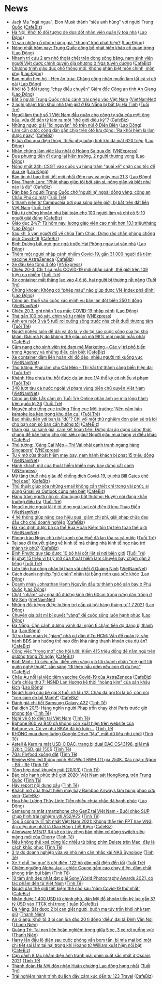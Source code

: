 # News

- [Jack Ma "ngã ngựa", Elon Musk thành "siêu anh hùng" với người Trung Quốc](https://cafebiz.vn/jack-ma-nga-ngua-elon-musk-thanh-sieu-anh-hung-voi-nguoi-trung-quoc-20210320191500647.chn) ([CafeBiz](https://cafebiz.vn))
- [Hà Nội: Khởi tố đối tượng đe doạ đốt nhân viên quản lý toà nhà](https://laodong.vn/phap-luat/ha-noi-khoi-to-doi-tuong-de-doa-dot-nhan-vien-quan-ly-toa-nha-891152.ldo) ([Lao Động](https://laodong.vn))
- [Vì sao những ổ nhóm hàng giả &quot;khủng&quot; khó phát hiện?](https://laodong.vn/kinh-te/vi-sao-nhung-o-nhom-hang-gia-khung-kho-phat-hien-891145.ldo) ([Lao Động](https://laodong.vn))
- [Nóng nhất hôm nay: Trung Quốc công bố phát hiện khảo cổ quan trọng](https://laodong.vn/video-the-gioi/nong-nhat-hom-nay-trung-quoc-cong-bo-phat-hien-khao-co-quan-trong-891135.ldo) ([Lao Động](https://laodong.vn))
- [Nhanh trí cứu 2 em nhỏ thoát chết trên dòng sông băng, nam sinh viên người Việt được chính quyền địa phương ở Nga tuyên dương](https://cafebiz.vn/nhanh-tri-cuu-2-em-nho-thoat-chet-tren-dong-song-bang-nam-sinh-vien-nguoi-viet-duoc-chinh-quyen-dia-phuong-o-nga-tuyen-duong-20210320191113791.chn) ([CafeBiz](https://cafebiz.vn))
- [Chương trình giáo dục phổ thông mới: Không phân biệt môn chính, môn phụ](https://laodong.vn/giao-duc/chuong-trinh-giao-duc-pho-thong-moi-khong-phan-biet-mon-chinh-mon-phu-890846.ldo) ([Lao Động](https://laodong.vn))
- [Bạn muốn hẹn hò - Hẹn ăn trưa: Chàng công nhân muốn làm tất cả vì cô gái](https://laodong.vn/yeu-360/ban-muon-hen-ho-hen-an-trua-chang-cong-nhan-muon-lam-tat-ca-vi-co-gai-891160.ldo) ([Lao Động](https://laodong.vn))
- [Khởi tố 3 đối tượng “chạy điều chuyển” Giám đốc Công an tỉnh An Giang](https://laodong.vn/phap-luat/khoi-to-3-doi-tuong-chay-dieu-chuyen-giam-doc-cong-an-tinh-an-giang-891158.ldo) ([Lao Động](https://laodong.vn))
- [Bắt 5 người Trung Quốc nhập cảnh trái phép vào Việt Nam](http://vietnamnet.vn/vn/thoi-su/bat-5-nguoi-trung-quoc-nhap-canh-trai-phep-vao-viet-nam-721142.html) ([VietNamNet](https://vietnamnet.vn))
- [2 nghi phạm trốn khỏi nhà tạm giữ ở Đà Nẵng bị bắt tại Hà Tĩnh](https://tuoitre.vn/2-nghi-pham-tron-khoi-nha-tam-giu-o-da-nang-bi-bat-tai-ha-tinh-20210320202149481.htm) ([Tuổi Trẻ](https://tuoitre.vn))
- [Người làm thuê số 1 Việt Nam đầu quân cho công ty sữa của một ông bầu, vừa đổ tiền tỷ làm ra một "thế giới diệu kỳ"?](https://cafebiz.vn/nguoi-lam-thue-so-1-viet-nam-dau-quan-cho-cong-ty-sua-cua-mot-ong-bau-vua-do-tien-ty-lam-ra-mot-the-gioi-dieu-ky-20210320190735377.chn) ([CafeBiz](https://cafebiz.vn))
- [Những người giải &quot;lời nguyền&quot; hồ trên núi ở Điện Biên](https://laodong.vn/lao-dong-cuoi-tuan/nhung-nguoi-giai-loi-nguyen-ho-tren-nui-o-dien-bien-890593.ldo) ([Lao Động](https://laodong.vn))
- [Làm căn cước công dân gắn chip trên ôtô lưu động: 'Ra khỏi hẻm là làm được ngay'](https://cafebiz.vn/lam-can-cuoc-cong-dan-gan-chip-tren-oto-luu-dong-ra-khoi-hem-la-lam-duoc-ngay-202103201903136.chn) ([CafeBiz](https://cafebiz.vn))
- [Bị lừa đảo qua điện thoại, thiếu phụ bừng tỉnh khi đã mất 620 triệu](https://laodong.vn/phap-luat/bi-lua-dao-qua-dien-thoai-thieu-phu-bung-tinh-khi-da-mat-620-trieu-891136.ldo) ([Lao Động](https://laodong.vn))
- [Nhân chứng làm việc lâu nhất ở Hoàng Sa qua đời](https://vnexpress.net/nhan-chung-lam-viec-lau-nhat-o-hoang-sa-qua-doi-4251462.html) ([VNExpress](https://vnexpress.net))
- [Đưa phương tiện đi dựng lại hiện trường, 2 người thương vong](https://laodong.vn/xa-hoi/dua-phuong-tien-di-dung-lai-hien-truong-2-nguoi-thuong-vong-891137.ldo) ([Lao Động](https://laodong.vn))
- [Nóng nhất 24h: CSGT vào cuộc vụ hàng trăm &quot;quái xế&quot; chặn cao tốc để đua xe](https://laodong.vn/video/nong-nhat-24h-csgt-vao-cuoc-vu-hang-tram-quai-xe-chan-cao-toc-de-dua-xe-891129.ldo) ([Lao Động](https://laodong.vn))
- [Bản tin dự báo thời tiết mới nhất đêm nay và ngày mai 21.3](https://laodong.vn/video/ban-tin-du-bao-thoi-tiet-moi-nhat-dem-nay-va-ngay-mai-213-890928.ldo) ([Lao Động](https://laodong.vn))
- [Diva Thanh Lam: "Phật pháp giúp tôi bớt sân si, nóng giận và biết như nào là đủ"](https://cafebiz.vn/diva-thanh-lam-phat-phap-giup-toi-bot-san-si-nong-gian-va-biet-nhu-nao-la-du-20210320185919488.chn) ([CafeBiz](https://cafebiz.vn))
- [Dân báo 5 người Trung Quốc chờ 'người lạ' ngoài đồng vắng, công an Châu Phú có mặt](https://tuoitre.vn/dan-bao-5-nguoi-trung-quoc-cho-nguoi-la-ngoai-dong-vang-cong-an-chau-phu-co-mat-2021032019044866.htm) ([Tuổi Trẻ](https://tuoitre.vn))
- [5 thanh niên từ Campuchia bơi qua sông biên giới, bị bắt trên đất liền Việt Nam](https://tuoitre.vn/5-thanh-nien-tu-campuchia-boi-qua-song-bien-gioi-bi-bat-tren-dat-lien-viet-nam-20210320182706138.htm) ([Tuổi Trẻ](https://tuoitre.vn))
- [Đầu tư chứng khoán như bài toán cho 100 người làm và chỉ có 5-10 người giải đúng](https://cafebiz.vn/dau-tu-chung-khoan-nhu-bai-toan-cho-100-nguoi-lam-va-chi-co-5-10-nguoi-giai-dung-20210320185648111.chn) ([CafeBiz](https://cafebiz.vn))
- [Giáo dục 24/7: Từ hôm nay, lương giáo viên cao nhất hơn 10,1 triệu/tháng](https://laodong.vn/video/giao-duc-247-tu-hom-nay-luong-giao-vien-cao-nhat-hon-101-trieuthang-891045.ldo) ([Lao Động](https://laodong.vn))
- [Sau khi 5 vạn người đổ về chùa Tam Chúc: Dựng rào chắn phòng chống dịch Covid-19](https://cafebiz.vn/sau-khi-5-van-nguoi-do-ve-chua-tam-chuc-dung-rao-chan-phong-chong-dich-covid-19-20210320185441136.chn) ([CafeBiz](https://cafebiz.vn))
- [Bình Dương bất ngờ gục ngã trước Hải Phòng ngay tại sân nhà](https://laodong.vn/bong-da/binh-duong-bat-ngo-guc-nga-truoc-hai-phong-ngay-tai-san-nha-891132.ldo) ([Lao Động](https://laodong.vn))
- [Thêm một người nhập cảnh nhiễm Covid-19, gần 31.000 người đã tiêm vaccine AstraZeneca](https://cafebiz.vn/them-mot-nguoi-nhap-canh-nhiem-covid-19-gan-31000-nguoi-da-tiem-vaccine-astrazeneca-20210320184956543.chn) ([CafeBiz](https://cafebiz.vn))
- [Xe đầu kéo tông 4 ôtô](https://vnexpress.net/xe-dau-keo-tong-4-oto-4251448.html) ([VNExpress](https://vnexpress.net))
- [Chiều 20-3: Chỉ 1 ca mắc COVID-19 mới nhập cảnh, thế giới trên 109 triệu ca nhiễm](https://tuoitre.vn/chieu-20-3-chi-1-ca-mac-covid-19-moi-nhap-canh-the-gioi-tren-109-trieu-ca-nhiem-20210320181024582.htm) ([Tuổi Trẻ](https://tuoitre.vn))
- [Xe container mất thắng lao vào 4 ô tô, hai người bị thương rất nặng](https://tuoitre.vn/xe-container-mat-thang-lao-vao-4-o-to-hai-nguoi-bi-thuong-rat-nang-20210320182817182.htm) ([Tuổi Trẻ](https://tuoitre.vn))
- [Chứng khoán: Không có “phép màu” nào giúp được VN-Index phá đỉnh!](https://laodong.vn/kinh-te/chung-khoan-khong-co-phep-mau-nao-giup-duoc-vn-index-pha-dinh-891128.ldo) ([Lao Động](https://laodong.vn))
- [Công an, thuế vào cuộc xác minh vụ bán lan đột biến 250 tỉ đồng](http://vietnamnet.vn/vn/thoi-su/cong-an-thue-vao-cuoc-xac-minh-vu-ban-lan-dot-bien-250-ti-dong-721134.html) ([VietNamNet](https://vietnamnet.vn))
- [Chiều 20.3, ghi nhận 1 ca mắc COVID-19 nhập cảnh](https://laodong.vn/xa-hoi/chieu-203-ghi-nhan-1-ca-mac-covid-19-nhap-canh-891126.ldo) ([Lao Động](https://laodong.vn))
- [Thả gần 100 bò sát, chim về tự nhiên](https://vnexpress.net/tha-gan-100-bo-sat-chim-ve-tu-nhien-4251427.html) ([VNExpress](https://vnexpress.net))
- [Anh em ruột 3 và 5 tuổi rơi xuống sông trước nhà chết đuối thương tâm](https://tuoitre.vn/anh-em-ruot-3-va-5-tuoi-roi-xuong-song-truoc-nha-chet-duoi-thuong-tam-20210320165043829.htm) ([Tuổi Trẻ](https://tuoitre.vn))
- [Người nghèo luôn dễ dãi và đó là lý do tại sao cuộc sống của họ khó khăn: Giải mã lý do không thể giàu có mà 99% mọi người mắc phải](https://cafebiz.vn/nguoi-ngheo-luon-de-dai-va-do-la-ly-do-tai-sao-cuoc-song-cua-ho-kho-khan-giai-ma-ly-do-khong-the-giau-co-ma-99-moi-nguoi-mac-phai-20210320125644683.chn) ([CafeBiz](https://cafebiz.vn))
- [Cẩm nang cho sinh viên trẻ đam mê Marketing - Các vị trí phổ biến trong Agency và những điều cần biết](https://cafebiz.vn/cam-nang-cho-sinh-vien-tre-dam-me-marketing-cac-vi-tri-pho-bien-trong-agency-va-nhung-dieu-can-biet-2021032016135912.chn) ([CafeBiz](https://cafebiz.vn))
- [Xe container đâm liên hoàn khi đổ đèo, nhiều người rơi xuống vực](http://vietnamnet.vn/vn/thoi-su/an-toan-giao-thong/xe-container-dam-lien-hoan-khi-do-deo-nhieu-nguoi-roi-xuong-vuc-721110.html) ([VietNamNet](https://vietnamnet.vn))
- [Thủ tướng: Phải làm cho Cái Mép - Thị Vải trở thành cảng biển hiện đại](https://tuoitre.vn/thu-tuong-phai-lam-cho-cai-mep-thi-vai-tro-thanh-cang-bien-hien-dai-20210320163100971.htm) ([Tuổi Trẻ](https://tuoitre.vn))
- [Khánh Hòa chưa thu hồi được dự án treo 1/4 thế kỷ có nhiều vi phạm](https://tuoitre.vn/khanh-hoa-chua-thu-hoi-duoc-du-an-treo-1-4-the-ky-co-nhieu-vi-pham-20210320162210893.htm) ([Tuổi Trẻ](https://tuoitre.vn))
- [348 lượt tàu cá nước ngoài vi phạm vùng biển chủ quyền Việt Nam](http://vietnamnet.vn/vn/thoi-su/chinh-tri/348-luot-tau-ca-nuoc-ngoai-vi-pham-vung-bien-chu-quyen-viet-nam-721122.html) ([VietNamNet](https://vietnamnet.vn))
- [Công an Đắk Lắk cảm ơn Tuổi Trẻ Online phản ánh xe mía lộng hành trên quốc lộ 26](https://tuoitre.vn/cong-an-dak-lak-cam-on-tuoi-tre-online-phan-anh-xe-mia-long-hanh-tren-quoc-lo-26-20210320165907109.htm) ([Tuổi Trẻ](https://tuoitre.vn))
- [Nguyên phó tổng cục trưởng Tổng cục Môi trường: 'Nên cấm hẳn karaoke loa kéo trong khu dân cư'](https://tuoitre.vn/nguyen-pho-tong-cuc-truong-tong-cuc-moi-truong-nen-cam-han-karaoke-loa-keo-trong-khu-dan-cu-20210317120349421.htm) ([Tuổi Trẻ](https://tuoitre.vn))
- [Bao nhiêu tiền với bạn là “đủ”? Chỉ với một thử nghiệm đơn giản sẽ trả lời cho bạn con số bạn cần hướng tới](https://cafebiz.vn/bao-nhieu-tien-voi-ban-la-du-chi-voi-mot-thu-nghiem-don-gian-se-tra-loi-cho-ban-con-so-ban-can-huong-toi-2021031613453492.chn) ([CafeBiz](https://cafebiz.vn))
- [Giảm giá, so sánh giá, cam kết hoàn tiền: Đừng dại áp dụng công thức chung để bán hàng cho giới siêu giàu! Người giàu mua hàng vì điều khác](https://cafebiz.vn/giam-gia-so-sanh-gia-cam-ket-hoan-tien-dung-dai-ap-dung-cong-thuc-chung-de-ban-hang-cho-gioi-sieu-giau-nguoi-giau-mua-hang-vi-dieu-khac-2021032012494677.chn) ([CafeBiz](https://cafebiz.vn))
- [Thủ tướng: 'Cảng Cái Mép – Thị Vải phải cạnh tranh ngang hàng Singapore'](https://vnexpress.net/thu-tuong-cang-cai-mep-thi-vai-phai-canh-tranh-ngang-hang-singapore-4251424.html) ([VNExpress](https://vnexpress.net))
- [Tự ý mở cửa thoát hiểm máy bay, nam hành khách bị phạt 15 triệu đồng](http://vietnamnet.vn/vn/thoi-su/an-toan-giao-thong/tu-y-mo-cua-thoat-hiem-may-bay-nam-hanh-khach-bi-phat-15-trieu-dong-721121.html) ([VietNamNet](https://vietnamnet.vn))
- [Hành khách mở cửa thoát hiểm khiến máy bay dừng cất cánh](https://vnexpress.net/hanh-khach-mo-cua-thoat-hiem-khien-may-bay-dung-cat-canh-4251428.html) ([VNExpress](https://vnexpress.net))
- [Mỹ tăng thuế nhà giàu để chống dịch Covid-19, tỷ phú Bill Gates chê "hơi cao"](https://cafebiz.vn/my-tang-thue-nha-giau-de-chong-dich-covid-19-ty-phu-bill-gates-che-hoi-cao-20210320094837566.chn) ([CafeBiz](https://cafebiz.vn))
- [Thủ thuật giúp xóa những email không cần thiết chỉ trong vài phút, ai dùng Gmail và Outlook cũng nên biết](https://cafebiz.vn/thu-thuat-giup-xoa-nhung-email-khong-can-thiet-chi-trong-vai-phut-ai-dung-gmail-va-outlook-cung-nen-biet-20210320130420152.chn) ([CafeBiz](https://cafebiz.vn))
- [Hàng trăm người nôn ói, đau bụng bất thường: Huyện nói đang khẩn trương điều tra](https://tuoitre.vn/hang-tram-nguoi-non-oi-dau-bung-bat-thuong-huyen-noi-dang-khan-truong-dieu-tra-20210320154015367.htm) ([Tuổi Trẻ](https://tuoitre.vn))
- [Người nước ngoài lái ô tô tông ngã loạt cột điện ở khu Thảo Điền](http://vietnamnet.vn/vn/thoi-su/an-toan-giao-thong/nguoi-nuoc-ngoai-lai-o-to-tong-nga-loat-cot-dien-o-khu-thao-dien-721124.html) ([VietNamNet](https://vietnamnet.vn))
- [4 hệ thống giúp nâng cao hiệu quả, giảm chi phí, giải pháp chữa đau đầu cho chủ doanh nghiệp](https://cafebiz.vn/4-he-thong-giup-nang-cao-hieu-qua-giam-chi-phi-giai-phap-chua-dau-dau-cho-chu-doanh-nghiep-20210320124137602.chn) ([CafeBiz](https://cafebiz.vn))
- [Đã xác định được ba cá thể Rùa Hoàn Kiếm tồn tại trên toàn thế giới](http://vietnamnet.vn/vn/thoi-su/moi-truong/da-xac-dinh-duoc-ba-ca-the-rua-hoan-kiem-ton-tai-tren-toan-the-gioi-721088.html) ([VietNamNet](https://vietnamnet.vn))
- [Phong trào Ngày chủ nhật xanh của Huế đã lan tỏa ra cả nước](https://tuoitre.vn/phong-trao-ngay-chu-nhat-xanh-cua-hue-da-lan-toa-ra-ca-nuoc-20210320150943518.htm) ([Tuổi Trẻ](https://tuoitre.vn))
- [Tại sao đi thuyết giảng về kinh tế mà chẳng nhà kinh tế học nào trở thành tỷ phú?](https://cafebiz.vn/tai-sao-di-thuyet-giang-ve-kinh-te-ma-chang-nha-kinh-te-hoc-nao-tro-thanh-ty-phu-20210320122810254.chn) ([CafeBiz](https://cafebiz.vn))
- [Bình Phước quy tập được 10 bộ hài cốt liệt sĩ nơi biên giới](https://tuoitre.vn/binh-phuoc-quy-tap-duoc-10-bo-hai-cot-liet-si-noi-bien-gioi-20210320152227144.htm) ([Tuổi Trẻ](https://tuoitre.vn))
- [Bị phạt 15 triệu vì tự ý mở cửa thoát hiểm làm chuyến bay chậm gần 2 tiếng](https://tuoitre.vn/bi-phat-15-trieu-vi-tu-y-mo-cua-thoat-hiem-lam-chuyen-bay-cham-gan-2-tieng-2021032015230663.htm) ([Tuổi Trẻ](https://tuoitre.vn))
- [Liên tiếp hai công nhân bị than vùi chết ở Quảng Ninh](http://vietnamnet.vn/vn/thoi-su/lien-tiep-hai-cong-nhan-bi-than-vui-chet-o-quang-ninh-721107.html) ([VietNamNet](https://vietnamnet.vn))
- [Cách doanh nghiệp “giữ chân” nhân tài bằng món quà sức khỏe](https://laodong.vn/thong-tin-doanh-nghiep/cach-doanh-nghiep-giu-chan-nhan-tai-bang-mon-qua-suc-khoe-891053.ldo) ([Lao Động](https://laodong.vn))
- [Doanh nhân Johnathan Hạnh Nguyễn đầu tư thành phố sân bay ở Phú Quốc](https://laodong.vn/thong-tin-doanh-nghiep/doanh-nhan-johnathan-hanh-nguyen-dau-tu-thanh-pho-san-bay-o-phu-quoc-890994.ldo) ([Lao Động](https://laodong.vn))
- [Chặt "nhầm" cây ngã đổ đường kính đến 60cm trong rừng dân trồng ở Mỹ Sơn](http://vietnamnet.vn/vn/thoi-su/chat-nham-cay-nga-do-duong-kinh-den-60cm-trong-rung-dan-trong-o-my-son-721087.html) ([VietNamNet](https://vietnamnet.vn))
- [Những đối tượng được hưởng trợ cấp xã hội hàng tháng từ 1.7.2021](https://laodong.vn/infographic/nhung-doi-tuong-duoc-huong-tro-cap-xa-hoi-hang-thang-tu-172021-890940.ldo) ([Lao Động](https://laodong.vn))
- [Chuyên gia bật mí bí quyết &quot;vàng&quot; để cuộc sống luôn hạnh phúc](https://laodong.vn/video/chuyen-gia-bat-mi-bi-quyet-vang-de-cuoc-song-luon-hanh-phuc-890825.ldo) ([Lao Động](https://laodong.vn))
- [Đà Nẵng: Cận cảnh đường vành đai ngàn tỉ chậm tiến độ đang bị thanh tra](https://laodong.vn/photo/da-nang-can-canh-duong-vanh-dai-ngan-ti-cham-tien-do-dang-bi-thanh-tra-891013.ldo) ([Lao Động](https://laodong.vn))
- [Từ vụ ban quản lý "giam" nhà cư dân ở Tp.HCM: Vấn đề quản lý, vận hành BĐS ảnh hưởng thế nào đến khả năng thanh khoản của dự án?](https://cafebiz.vn/tu-vu-ban-quan-ly-giam-nha-cu-dan-o-tphcm-van-de-quan-ly-van-hanh-bds-anh-huong-the-nao-den-kha-nang-thanh-khoan-cua-du-an-20210320092645572.chn) ([CafeBiz](https://cafebiz.vn))
- [Công việc "trong mơ" cho hội lười: Kiếm 415 triệu đồng để nằm ngủ trên giường trong 70 ngày](https://cafebiz.vn/cong-viec-trong-mo-cho-hoi-luoi-kiem-415-trieu-dong-de-nam-ngu-tren-giuong-trong-70-ngay-20210320151404191.chn) ([CafeBiz](https://cafebiz.vn))
- [Bình Minh: Từ siêu mẫu, diễn viên sáng giá tới doanh nhân "mê golf tới quên nghệ thuật", sẵn sàng “đi theo nấu cơm nếu con đi du học”](https://cafebiz.vn/binh-minh-tu-sieu-mau-dien-vien-sang-gia-toi-doanh-nhan-me-golf-toi-quen-nghe-thuat-san-sang-di-theo-nau-com-neu-con-di-du-hoc-20210320151204788.chn) ([CafeBiz](https://cafebiz.vn))
- [Châu Âu nối lại việc tiêm vaccine Covid-19 của AstraZeneca](https://cafebiz.vn/chau-au-noi-lai-viec-tiem-vaccine-covid-19-cua-astrazeneca-20210320130953182.chn) ([CafeBiz](https://cafebiz.vn))
- [Cafe chiều thứ 7: NSND Lan Hương kể thời &quot;hoàng kim&quot; của sân khấu kịch](https://laodong.vn/video/cafe-chieu-thu-7-nsnd-lan-huong-ke-thoi-hoang-kim-cua-san-khau-kich-891016.ldo) ([Lao Động](https://laodong.vn))
- [Người hùng cứu bé gái 3 tuổi rơi lầu 12: Cháu đã gọi tôi là bố, còn nói "con cảm ơn bố Mạnh!"](https://cafebiz.vn/nguoi-hung-cuu-be-gai-3-tuoi-roi-lau-12-chau-da-goi-toi-la-bo-con-noi-con-cam-on-bo-manh-20210320130614555.chn) ([CafeBiz](https://cafebiz.vn))
- [Đánh giá chi tiết Samsung Galaxy A32](https://tinhte.vn/thread/danh-gia-chi-tiet-samsung-galaxy-a32.3295203/) ([Tinh Tế](https://tinhte.vn))
- [Đại dịch 20/3: Hàng nghìn người Pháp trốn chạy khỏi Paris trước giờ phong tỏa](https://tinhte.vn/thread/dai-dich-20-3-hang-nghin-nguoi-phap-tron-chay-khoi-paris-truoc-gio-phong-toa.3296832/) ([Tinh Tế](https://tinhte.vn))
- [Nghĩ về ô tô điện tại Việt Nam](https://tinhte.vn/thread/nghi-ve-o-to-dien-tai-viet-nam.3296568/) ([Tinh Tế](https://tinhte.vn))
- [Bphone B60 và B40 đã không còn xuất hiện trên website của Bphone.vn. Có vẻ như BKAV đã bỏ luôn...](https://tinhte.vn/thread/bphone-b60-va-b40-da-khong-con-xuat-hien-tren-website-cua-bphone-vn-co-ve-nhu-bkav-da-bo-luon.3296783/) ([Tinh Tế](https://tinhte.vn))
- [KHÔNG mua dung lượng Google Drive "lậu", mất dữ liệu như chơi](https://tinhte.vn/thread/khong-mua-dung-luong-google-drive-lau-mat-du-lieu-nhu-choi.3296571/) ([Tinh Tế](https://tinhte.vn))
- [Astell & Kern ra mắt USB-C DAC, trang bị dual DAC CS43198, giải mã 32bit, DSD, giá 150$](https://tinhte.vn/thread/astell-kern-ra-mat-usb-c-dac-trang-bi-dual-dac-cs43198-giai-ma-32bit-dsd-gia-150.3296809/) ([Tinh Tế](https://tinhte.vn))
- [7Gà: Flyfood xuống đất](https://tinhte.vn/thread/7ga-flyfood-xuong-dat.3268945/) ([Tinh Tế](https://tinhte.vn))
- [Review Đèn led thông minh BlitzWolf BW-LT11 giá 250K. Xác nhận: Ngon - Bổ - Rẻ](https://tinhte.vn/thread/review-den-led-thong-minh-blitzwolf-bw-lt11-gia-250k-xac-nhan-ngon-bo-re.3296335/) ([Tinh Tế](https://tinhte.vn))
- [Tổng hợp deal khuyến mãi (20/03)](https://tinhte.vn/thread/tong-hop-deal-khuyen-mai-20-03.3296708/) ([Tinh Tế](https://tinhte.vn))
- [Báo cáo hạnh phúc thế giới 2020: Việt Nam sát HongKong, trên Trung Quốc](https://tinhte.vn/thread/bao-cao-hanh-phuc-the-gioi-2020-viet-nam-sat-hongkong-tren-trung-quoc.3297018/) ([Tinh Tế](https://tinhte.vn))
- [Hãy report nội dung xấu](https://tinhte.vn/thread/hay-report-noi-dung-xau.3296686/) ([Tinh Tế](https://tinhte.vn))
- [Khách mở cửa thoát hiểm máy bay Bamboo Airways làm bung phao cứu sinh](https://cafebiz.vn/khach-mo-cua-thoat-hiem-may-bay-bamboo-airways-lam-bung-phao-cuu-sinh-20210320130451132.chn) ([CafeBiz](https://cafebiz.vn))
- [Hoa hậu Lương Thùy Linh: Tiền nhiều chưa chắc đã hạnh phúc](https://laodong.vn/video/hoa-hau-luong-thuy-linh-tien-nhieu-chua-chac-da-hanh-phuc-891008.ldo) ([Lao Động](https://laodong.vn))
- [Samsung ra mắt smartphone cho GenZ tại Việt Nam - Buổi chèo SUP chụp hình trải nghiệm với A52/A72](https://tinhte.vn/thread/samsung-ra-mat-smartphone-cho-genz-tai-viet-nam-buoi-cheo-sup-chup-hinh-trai-nghiem-voi-a52-a72.3296855/) ([Tinh Tế](https://tinhte.vn))
- [Top 5 công ty IT tốt nhất Việt Nam 2021: Không thấy tên FPT hay VNG, đại diện duy nhất là Giao Hàng Tiết Kiệm](https://cafebiz.vn/top-5-cong-ty-it-tot-nhat-viet-nam-2021-khong-thay-ten-fpt-hay-vng-dai-dien-duy-nhat-la-giao-hang-tiet-kiem-20210320121458844.chn) ([CafeBiz](https://cafebiz.vn))
- [Alienware M15/17 R4 sẽ có tùy chọn bàn phím cơ dùng switch siêu mỏng mới của Cherry](https://tinhte.vn/thread/alienware-m15-17-r4-se-co-tuy-chon-ban-phim-co-dung-switch-sieu-mong-moi-cua-cherry.3296355/) ([Tinh Tế](https://tinhte.vn))
- [Nếu không thể xoá cùng lúc nhiều từ bằng phím Delete trên Mac, đây là cách khắc phục](https://tinhte.vn/thread/neu-khong-the-xoa-cung-luc-nhieu-tu-bang-phim-delete-tren-mac-day-la-cach-khac-phuc.3296307/) ([Tinh Tế](https://tinhte.vn))
- [3 lý do doanh nghiệp vừa và nhỏ nên cân nhắc xài NAS Synology](https://tinhte.vn/thread/3-ly-do-doanh-nghiep-vua-va-nho-nen-can-nhac-xai-nas-synology.3291689/) ([Tinh Tế](https://tinhte.vn))
- [Xe 7 chỗ ‘hạ gục’ 5 cột điện, 122 hộ dân mất điện đến tối](https://tuoitre.vn/xe-7-cho-ha-guc-5-cot-dien-122-ho-dan-mat-dien-den-toi-20210320141536757.htm) ([Tuổi Trẻ](https://tuoitre.vn))
- [Chiêm ngưỡng Alpha Jax - chiếc Coupe gầm cao chạy điện, đậm chất phong trần bụi bặm](https://tinhte.vn/thread/chiem-nguong-alpha-jax-chiec-coupe-gam-cao-chay-dien-dam-chat-phong-tran-bui-bam.3296072/) ([Tinh Tế](https://tinhte.vn))
- [10 tấm ảnh đẹp nhất đạt giải Sony World Photography Awards 2021, có tác phẩm đến từ Việt Nam](https://tinhte.vn/thread/10-tam-anh-dep-nhat-dat-giai-sony-world-photography-awards-2021-co-tac-pham-den-tu-viet-nam.3296070/) ([Tinh Tế](https://tinhte.vn))
- [Người dân thế giới tiết kiệm thế nào sau 'năm Covid-19 thứ nhất'](https://cafebiz.vn/nguoi-dan-the-gioi-tiet-kiem-the-nao-sau-nam-covid-19-thu-nhat-20210320130153137.chn) ([CafeBiz](https://cafebiz.vn))
- [Nhận được 1.400 USD từ chính phủ, dân Mỹ đổ khoản tiền kỷ lục gần 57 tỷ USD vào TTCK chỉ trong 1 tuần](https://cafebiz.vn/nhan-duoc-1400-usd-tu-chinh-phu-dan-my-do-khoan-tien-ky-luc-gan-57-ty-usd-vao-ttck-chi-trong-1-tuan-2021032012591091.chn) ([CafeBiz](https://cafebiz.vn))
- [Đà Nẵng: Bắt được 2 bị can giết người, buôn ma túy trốn khỏi nhà tạm giữ](https://thanhnien.vn/thoi-su/da-nang-bat-duoc-2-bi-can-giet-nguoi-buon-ma-tuy-tron-khoi-nha-tam-giu-1356941.html) ([Thanh Niên](https://thanhnien.vn))
- [An Giang: Khởi tố 3 bị can lừa đảo 20 tỉ đồng 'điều' đại tá Đinh Văn Nơi](https://thanhnien.vn/thoi-su/an-giang-khoi-to-3-bi-can-lua-dao-20-ti-dong-dieu-dai-ta-dinh-van-noi-1356943.html) ([Thanh Niên](https://thanhnien.vn))
- [Quảng Trị: Tai nạn liên hoàn nghiêm trọng giữa 5 xe, 3 xe rơi xuống vực](https://thanhnien.vn/thoi-su/quang-tri-tai-nan-lien-hoan-nghiem-trong-giua-5-xe-3-xe-roi-xuong-vuc-1356938.html) ([Thanh Niên](https://thanhnien.vn))
- [Harry lần đầu lộ diện sau cuộc phỏng vấn bom tấn, bị mỉa mai bởi một chi tiết sai lầm tai hại trong khi Hoàng tử William xuất hiện nổi bật](https://cafebiz.vn/harry-lan-dau-lo-dien-sau-cuoc-phong-van-bom-tan-bi-mia-mai-boi-mot-chi-tiet-sai-lam-tai-hai-trong-khi-hoang-tu-william-xuat-hien-noi-bat-2021032011214237.chn) ([CafeBiz](https://cafebiz.vn))
- [Cận cảnh 8 tác phẩm điện ảnh tranh giải phim xuất sắc nhất ở Oscars 2021](https://tinhte.vn/thread/can-canh-8-tac-pham-dien-anh-tranh-giai-phim-xuat-sac-nhat-o-oscars-2021.3296827/) ([Tinh Tế](https://tinhte.vn))
- [Thành đoàn Hà Nội đón nhận Huân chương Lao động hạng nhất](https://tuoitre.vn/thanh-doan-ha-noi-don-nhan-huan-chuong-lao-dong-hang-nhat-20210320111002906.htm) ([Tuổi Trẻ](https://tuoitre.vn))
- [Trải nghiệm hành trình du lịch đầy cảm xúc đến từ 123 Travel](https://cafebiz.vn/trai-nghiem-hanh-trinh-du-lich-day-cam-xuc-den-tu-123-travel-20210320113325687.chn) ([CafeBiz](https://cafebiz.vn))
